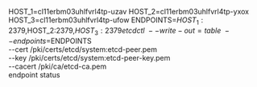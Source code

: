 

HOST_1=cl11erbm03uhlfvrl4tp-uzav
HOST_2=cl11erbm03uhlfvrl4tp-yxox
HOST_3=cl11erbm03uhlfvrl4tp-ufow
ENDPOINTS=$HOST_1:2379,$HOST_2:2379,$HOST_3:2379
etcdctl \
--write-out=table \
--endpoints=$ENDPOINTS \
--cert /pki/certs/etcd/system:etcd-peer.pem \
--key /pki/certs/etcd/system:etcd-peer-key.pem \
--cacert /pki/ca/etcd-ca.pem \
endpoint status

